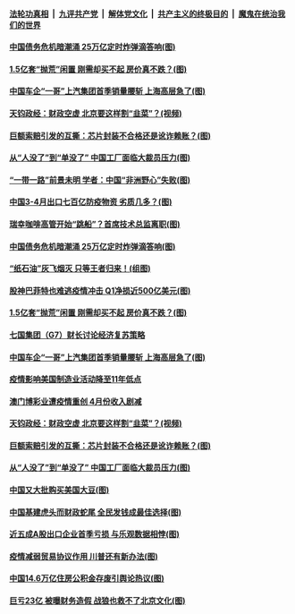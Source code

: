 

####  [法轮功真相](../../../../basic/blob/master/README.md?t=05031931) &nbsp;|&nbsp; [九评共产党](../../../../9ping.md/blob/master/README.md?t=05031931) &nbsp;|&nbsp; [解体党文化](../../../../jtdwh.md/blob/master/README.md?t=05031931)  &nbsp;|&nbsp; [共产主义的终极目的](../../../../gczydzjmd.md/blob/master/README.md?t=05031931) &nbsp;|&nbsp; [魔鬼在统治我们的世界](../../../../mgztzwmdsj.md/blob/master/README.md?t=05031931) 

#### [中国债务危机暗潮涌 25万亿定时炸弹滴答响(图)](../pages/p5/931934.md?t=05031931) 

#### [1.5亿套“抛荒”闲置 刚需却买不起 房价真不跌？(图)](../pages/p5/931921.md?t=05031931) 

#### [中国车企“一哥”上汽集团首季销量腰斩 上海高层急了(图)](../pages/p5/931918.md?t=05031931) 

#### [天钧政经：财政空虚 北京要这样割“韭菜”？(视频)](../pages/p5/931909.md?t=05031931) 

#### [巨额索赔引发的互撕：芯片封装不合格还是讹诈赖账？(图)](../pages/p5/931897.md?t=05031931) 

#### [从“人没了”到“单没了” 中国工厂面临大裁员压力(图)](../pages/p5/931894.md?t=05031931) 

#### [“一带一路”前景未明 学者：中国“非洲野心”失败(图)](../pages/p5/931991.md?t=05031931) 

#### [中国3-4月出口七百亿防疫物资 劣质几多？(图)](../pages/p5/931987.md?t=05031931) 

#### [瑞幸咖啡高管开始“跳船”？首席技术总监离职(图)](../pages/p5/931983.md?t=05031931) 

#### [中国债务危机暗潮涌 25万亿定时炸弹滴答响(图)](../pages/p5/931934.md?t=05031931) 

#### [“纸石油”灰飞烟灭 只等王者归来！(组图)](../pages/p5/931931.md?t=05031931) 

#### [股神巴菲特也难逃疫情冲击 Q1净损近500亿美元(图)](../pages/p5/931955.md?t=05031931) 

#### [1.5亿套“抛荒”闲置 刚需却买不起 房价真不跌？(图)](../pages/p5/931921.md?t=05031931) 

#### [七国集团（G7）财长讨论经济复苏策略](../pages/p5/931935.md?t=05031931) 

#### [中国车企“一哥”上汽集团首季销量腰斩 上海高层急了(图)](../pages/p5/931918.md?t=05031931) 

#### [疫情影响美国制造业活动降至11年低点](../pages/p5/931913.md?t=05031931) 

#### [澳门博彩业遭疫情重创 4月份收入剧减](../pages/p5/931910.md?t=05031931) 

#### [天钧政经：财政空虚 北京要这样割“韭菜”？(视频)](../pages/p5/931909.md?t=05031931) 

#### [巨额索赔引发的互撕：芯片封装不合格还是讹诈赖账？(图)](../pages/p5/931897.md?t=05031931) 

#### [从“人没了”到“单没了” 中国工厂面临大裁员压力(图)](../pages/p5/931894.md?t=05031931) 

#### [中国又大批购买美国大豆(图)](../pages/p5/931890.md?t=05031931) 

#### [中国基建虎头而财政蛇尾 全民发钱成最佳选择(图)](../pages/p5/931828.md?t=05031931) 

#### [近五成A股出口企业首季亏损 与乐观数据相悖(图)](../pages/p5/931803.md?t=05031931) 

#### [疫情减弱贸易协议作用 川普还有新办法(图)](../pages/p5/931847.md?t=05031931) 

#### [中国14.6万亿住房公积金存废引舆论热议(图)](../pages/p5/931813.md?t=05031931) 

#### [巨亏23亿 被曝财务造假 战狼也救不了北京文化(图)](../pages/p5/931807.md?t=05031931) 

